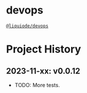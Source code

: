 # devops
[`@liquiode/devops`](https://github.com/liquicode/devops)


# Project History


2023-11-xx: v0.0.12
---------------------------------------------------------------------

- TODO: More tests.

